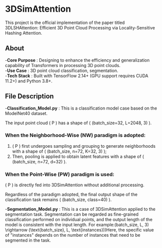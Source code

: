 # 3DSimAttention
This project is the official implementation of the paper titled 3DLSHAttention: Efficient 3D Point Cloud Processing via Locality-Sensitive Hashing Attention.
## About
-**Core Purpose** : Designing to enhance the efficiency and generalization capability of Transformers in processing 3D point clouds.  
-**Use Case** : 3D point cloud classification, segmentation.  
-**Tech Stack** : Built with TensorFlow 2.14+ (GPU support requires CUDA 11.2+) and Python 3.8+.  
## File Description
-**Classification_Model.py** : This is a classification model case based on the ModelNet40 dataset.  

The input point cloud \( P \) has a shape of \( (batch\_size=32, L=2048, 3) \).  


### When the **Neighborhood-Wise (NW) paradigm** is adopted:  
1. \( P \) first undergoes sampling and grouping to generate neighborhoods with a shape of \( (batch\_size, n=72, K=32, 3) \);  
2. Then, pooling is applied to obtain latent features with a shape of \( (batch\_size, n=72, d=32) \).  


### When the **Point-Wise (PW) paradigm** is used:  
\( P \) is directly fed into 3DSimAttention without additional processing.  


Regardless of the paradigm adopted, the final output shape of the classification task remains \( (batch\_size, class=40) \).

-**Segmentation_Model.py** : This is a case of 3DSimAttention applied to the segmentation task. Segmentation can be regarded as fine-grained classification performed on individual points, and the output length of the model is consistent with the input length. For example:(batch_size, L, 3) \rightarrow (\text{batch_size}, L, \text{instances})\)Here, the specific value of "instances" depends on the number of instances that need to be segmented in the task.
